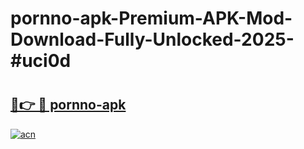 # pornno-apk-Premium-APK-Mod-Download-Fully-Unlocked-2025-#uci0d

# <h2><a href="https://bedroomkl.my?title=pornno-apk&ref=1AP">🔗👉 🔴 pornno-apk</a></h2>

[![acn](https://github.com/user-attachments/assets/0f9c940e-d8b0-45ae-aac7-cd30a18b3e1c)](https://bedroomkl.my?title=pornno-apk&ref=1AP)


